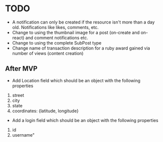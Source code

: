 # TODO

- A notification can only be created if the resource isn't more than
  a day old. Notifications like likes, comments, etc.
- Change to using the thumbnail image for a post (on-create and on-react) and
  comment notifications etc.
- Change to using the complete SubPost type
- Change name of transaction description for a ruby award gained via
  number of views (content creation)

## After MVP
- Add Location field which should be an object with the following properties
1. street
2. city
3. state
4. coordinates: {latitude, longitude}

- Add a login field which should be an object with the following properties
1. id
2. username"
